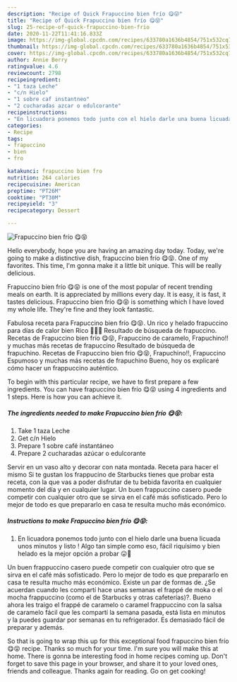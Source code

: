 ```yaml
---
description: "Recipe of Quick Frapuccino bien frío 😋😝"
title: "Recipe of Quick Frapuccino bien frío 😋😝"
slug: 25-recipe-of-quick-frapuccino-bien-frio
date: 2020-11-22T11:41:16.833Z
image: https://img-global.cpcdn.com/recipes/633780a1636b4854/751x532cq70/frapuccino-bien-frio-😋😝-foto-principal.jpg
thumbnail: https://img-global.cpcdn.com/recipes/633780a1636b4854/751x532cq70/frapuccino-bien-frio-😋😝-foto-principal.jpg
cover: https://img-global.cpcdn.com/recipes/633780a1636b4854/751x532cq70/frapuccino-bien-frio-😋😝-foto-principal.jpg
author: Annie Berry
ratingvalue: 4.6
reviewcount: 2798
recipeingredient:
- "1 taza Leche"
- "c/n Hielo"
- "1 sobre caf instantneo"
- "2 cucharadas azcar o edulcorante"
recipeinstructions:
- "En licuadora ponemos todo junto con el hielo darle una buena licuada unos minutos y listo ! Algo tan simple como eso, fácil riquísimo y bien helado es la mejor opción a probar 😛🥰"
categories:
- Recipe
tags:
- frapuccino
- bien
- fro

katakunci: frapuccino bien fro 
nutrition: 264 calories
recipecuisine: American
preptime: "PT26M"
cooktime: "PT30M"
recipeyield: "3"
recipecategory: Dessert

---
```



![Frapuccino bien frío 😋😝](https://img-global.cpcdn.com/recipes/633780a1636b4854/751x532cq70/frapuccino-bien-frio-😋😝-foto-principal.jpg)

Hello everybody, hope you are having an amazing day today. Today, we're going to make a distinctive dish, frapuccino bien frío 😋😝. One of my favorites. This time, I'm gonna make it a little bit unique. This will be really delicious.

Frapuccino bien frío 😋😝 is one of the most popular of recent trending meals on earth. It is appreciated by millions every day. It is easy, it is fast, it tastes delicious. Frapuccino bien frío 😋😝 is something which I have loved my whole life. They're fine and they look fantastic.

Fabulosa receta para Frapuccino bien frío 😋😝. Un rico y helado frapuccino para días de calor bien Rico 👌🏻😍 Resultado de búsqueda de frapuccino. Recetas de Frapuccino bien frío 😋😝, Frapuccino de caramelo, Frapuchino!! y muchas más recetas de frapuccino Resultado de búsqueda de frapuchino. Recetas de Frapuccino bien frío 😋😝, Frapuchino!!, Frapuccino Espumoso y muchas más recetas de frapuchino Bueno, hoy os explicaré cómo hacer un frappuccino auténtico.


To begin with this particular recipe, we have to first prepare a few ingredients. You can have frapuccino bien frío 😋😝 using 4 ingredients and 1 steps. Here is how you can achieve it.

<!--inarticleads1-->

##### The ingredients needed to make Frapuccino bien frío 😋😝:

1. Take 1 taza Leche
1. Get c/n Hielo
1. Prepare 1 sobre café instantáneo
1. Prepare 2 cucharadas azúcar o edulcorante


Servir en un vaso alto y decorar con nata montada. Receta para hacer el mismo Si te gustan los frappucino de Starbucks tienes que probar esta receta, con la que vas a poder disfrutar de tu bebida favorita en cualquier momento del día y en cualquier lugar. Un buen frappuccino casero puede competir con cualquier otro que se sirva en el café más sofisticado. Pero lo mejor de todo es que prepararlo en casa te resulta mucho más económico. 

<!--inarticleads2-->

##### Instructions to make Frapuccino bien frío 😋😝:

1. En licuadora ponemos todo junto con el hielo darle una buena licuada unos minutos y listo ! Algo tan simple como eso, fácil riquísimo y bien helado es la mejor opción a probar 😛🥰


Un buen frappuccino casero puede competir con cualquier otro que se sirva en el café más sofisticado. Pero lo mejor de todo es que prepararlo en casa te resulta mucho más económico. Existe un par de formas de. ¿Se acuerdan cuando les compartí hace unas semanas el frappé de moka o el mocha frappuccino (como el de Starbucks y otras cafeterías)?. Bueno ahora les traigo el frappé de caramelo o caramel frappuccino con la salsa de caramelo fácil que les compartí la semana pasada, está lista en minutos y la puedes guardar por semanas en tu refrigerador. Es demasiado fácil de preparar y además. 

So that is going to wrap this up for this exceptional food frapuccino bien frío 😋😝 recipe. Thanks so much for your time. I'm sure you will make this at home. There is gonna be interesting food in home recipes coming up. Don't forget to save this page in your browser, and share it to your loved ones, friends and colleague. Thanks again for reading. Go on get cooking!
